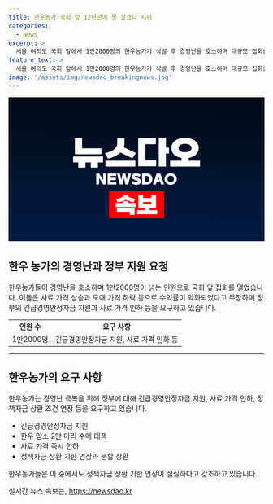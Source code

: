 ```yaml
---
title: 한우농가 국회 앞 12년만에 못 살겠다 시위
categories:
  - News
excerpt: >
  서울 여의도 국회 앞에서 1만2000명의 한우농가가 삭발 후 경영난을 호소하며 대규모 집회를 열었다. 삭발퍼포먼스와 함께 정부의 긴급경영안정자금 지원과 사료 가격 인하를 요구했다. 사료 가격 상승과 도매 가격 하락으로 수익률이 악화되고, 과잉공급이 농가에 영향을 미치고 있다. 한우협회는 정부에 긴급경영안정자금 지원과 사료 가격 인하를 요청하고, 사육 마릿수를 줄이라고 촉구했다. 한우 농가들의 이번 집회는 2012년 이후 12년 만에 발생한 것으로, 지난해에는 평년보다 14.7%나 도축량이 증가했다.
feature_text: >
  서울 여의도 국회 앞에서 1만2000명의 한우농가가 삭발 후 경영난을 호소하며 대규모 집회를 열었다. 삭발퍼포먼스와 함께 정부의 긴급경영안정자금 지원과 사료 가격 인하를 요구했다. 사료 가격 상승과 도매 가격 하락으로 수익률이 악화되고, 과잉공급이 농가에 영향을 미치고 있다. 한우협회는 정부에 긴급경영안정자금 지원과 사료 가격 인하를 요청하고, 사육 마릿수를 줄이라고 촉구했다. 한우 농가들의 이번 집회는 2012년 이후 12년 만에 발생한 것으로, 지난해에는 평년보다 14.7%나 도축량이 증가했다.
image: '/assets/img/newsdao_breakingnews.jpg'
---
```


<p><img src="/assets/img/newsdao_breakingnews.jpg" alt="implanttips 속보" /></p>

<h2 data-ke-size="size26">한우 농가의 경영난과 정부 지원 요청</h2>

<p data-ke-size="size16">한우농가들이 경영난을 호소하며 1만2000명이 넘는 인원으로 국회 앞 집회를 열었습니다. 이들은 사료 가격 상승과 도매 가격 하락 등으로 수익률이 악화되었다고 주장하며 정부의 긴급경영안정자금 지원과 사료 가격 인하 등을 요구하고 있습니다.</p>

<table>
    <tr>
        <td style="text-align: center; height: 17px;"><b>인원 수</b></td>
        <td style="text-align: center; height: 17px;"><b>요구 사항</b></td>
    </tr>
    <tr>
        <td style="text-align: center; height: 17px;">1만2000명</td>
        <td style="text-align: center; height: 17px;">긴급경영안정자금 지원, 사료 가격 인하 등</td>
    </tr>
</table>

<hr>

<h2 data-ke-size="size26">한우농가의 요구 사항</h2>

<p data-ke-size="size16">한우농가는 경영난 극복을 위해 정부에 대해 긴급경영안정자금 지원, 사료 가격 인하, 정책자금 상환 조건 연장 등을 요구하고 있습니다.</p>

<ul>
    <li>긴급경영안정자금 지원</li>
    <li>한우 암소 2만 마리 수매 대책</li>
    <li>사료 가격 즉시 인하</li>
    <li>정책자금 상환 기한 연장과 분할 상환</li>
</ul>

<p data-ke-size="size16">한우농가들은 이 중에서도 정책자금 상환 기한 연장이 절실하다고 강조하고 있습니다.</p>
실시간 뉴스 속보는, <a href="https://newsdao.kr" rel="dofollow">https://newsdao.kr</a>


